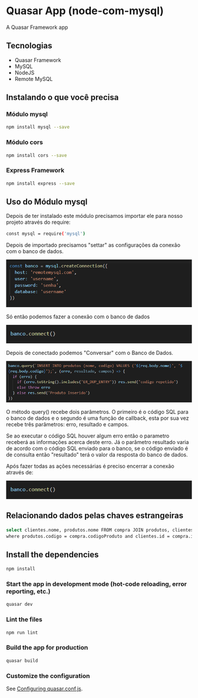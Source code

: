# Quasar App (node-com-mysql)

A Quasar Framework app

## Tecnologias

- Quasar Framework
- MySQL
- NodeJS
- Remote MySQL

## Instalando o que você precisa

### Módulo mysql

```bash
npm install mysql --save
```

### Módulo cors

```bash
npm install cors --save
```

### Express Framework

```bash
npm install express --save
```

## Uso do Módulo mysql

Depois de ter instalado este módulo precisamos importar ele para nosso projeto através do require:

```bash
const mysql = require('mysql')
```

Depois de importado precisamos "settar" as configurações da conexão com o banco de dados.

![Configurações da conexão](docs/configuracao-conexao-DB.PNG)

Só então podemos fazer a conexão com o banco de dados

![Conexão com o Banco de Dados](docs/conexao-com-DB.PNG)

Depois de conectado podemos "Conversar" com o Banco de Dados.

![Query para o Banco de Dados](docs/query-para-DB.PNG)

O método query() recebe dois parâmetros. O primeiro é o código SQL para o banco de dados e o segundo é uma função de callback, esta por sua vez recebe três parâmetros: erro, resultado e campos.

Se ao executar o código SQL houver algum erro então o parametro receberá as informações acerca deste erro. Já o parâmetro resultado varia de acordo com o código SQL enviado para o banco, se o código enviado é de consulta então "resultado" terá o valor da resposta do banco de dados.

Após fazer todas as ações necessárias é preciso encerrar a conexão através de:

![Encerrando conexão](docs/conexao-com-DB.PNG)

## Relacionando dados pelas chaves estrangeiras

```bash
select clientes.nome, produtos.nome FROM compra JOIN produtos, clientes 
where produtos.codigo = compra.codigoProduto and clientes.id = compra.idCliente;
```

## Install the dependencies
```bash
npm install
```

### Start the app in development mode (hot-code reloading, error reporting, etc.)
```bash
quasar dev
```

### Lint the files
```bash
npm run lint
```

### Build the app for production
```bash
quasar build
```

### Customize the configuration
See [Configuring quasar.conf.js](https://quasar.dev/quasar-cli/quasar-conf-js).
